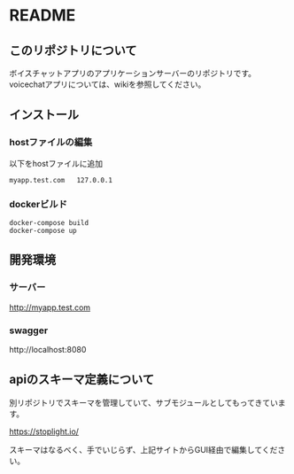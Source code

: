 # README

## このリポジトリについて
ボイスチャットアプリのアプリケーションサーバーのリポジトリです。
voicechatアプリについては、wikiを参照してください。

## インストール
### hostファイルの編集
以下をhostファイルに追加
```
myapp.test.com   127.0.0.1
```

### dockerビルド
```
docker-compose build
docker-compose up
```

## 開発環境
### サーバー
http://myapp.test.com
### swagger
http://localhost:8080


## apiのスキーマ定義について
別リポジトリでスキーマを管理していて、サブモジュールとしてもってきています。

https://stoplight.io/

スキーマはなるべく、手でいじらず、上記サイトからGUI経由で編集してください。
